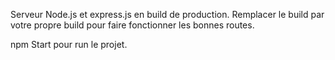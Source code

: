 Serveur Node.js et express.js en build de production. Remplacer le build par votre propre build pour faire fonctionner les bonnes routes. 

npm Start pour run le projet.
